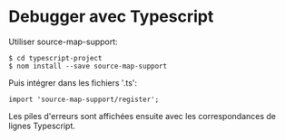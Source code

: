 # Debugger avec Typescript

Utiliser source-map-support:

    $ cd typescript-project
    $ nom install --save source-map-support
    
Puis intégrer dans les fichiers '.ts':
    
    import 'source-map-support/register';
    
Les piles d'erreurs sont affichées ensuite avec les correspondances de lignes 
Typescript.